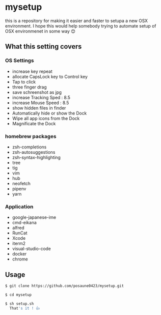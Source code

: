 # mysetup
this is a repository for making it easier and faster to setupa a new OSX environment.
I hope this would help somebody trying to automate setup of OSX environmenet in some way 😊


## What this setting covers

### OS Settings
- increase key repeat
- allocate CapsLock key to Control key
- Tap to click
- three finger drag
- save schreenshot as jpg
- increase Tracking Sped : 8.5
- increase Mouse Speed : 8.5
- show hidden files in finder
- Automatically hide or show the Dock
- Wipe all app icons from the Dock
- Magnificate the Dock

### homebrew packages
- zsh-completions
- zsh-autosuggestions
- zsh-syntax-highlighting
- tree
- tig
- vim
- hub
- neofetch
- pipenv
- yarn

### Application
- google-japanese-ime
- cmd-eikana
- alfred
- RunCat
- Xcode
- iterm2
- visual-studio-code
- docker
- chrome



## Usage

```bash
$ git clone https://github.com/posaune0423/mysetup.git

$ cd mysetup

$ sh setup.sh
  That's it ! 👍
```
